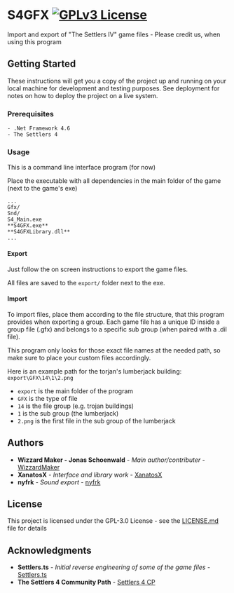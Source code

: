 # S4GFX [![GPLv3 License](https://img.shields.io/badge/License-GPL%20v3-yellow.svg)](https://opensource.org/licenses/GPL-3.0)
Import and export of "The Settlers IV" game files - Please credit us, when using this program
## Getting Started

These instructions will get you a copy of the project up and running on your local machine for development and testing purposes. See deployment for notes on how to deploy the project on a live system.

### Prerequisites

```
- .Net Framework 4.6
- The Settlers 4
```

### Usage

This is a command line interface program (for now)

Place the executable with all dependencies in the main folder of the game (next to the game's exe)
```
...
Gfx/
Snd/
S4_Main.exe
**S4GFX.exe**
**S4GFXLibrary.dll**
...
```

#### Export
Just follow the on screen instructions to export the game files.

All files are saved to the `export/` folder next to the exe.

#### Import
To import files, place them according to the file structure, that this program provides when exporting a group.
Each game file has a unique ID inside a group file (.gfx) and belongs to a specific sub group (when paired with a .dil file). 

This program only looks for those exact file names at the needed path, so make sure to place your custom files accordingly.

Here is an example path for the torjan's lumberjack building: `export\GFX\14\1\2.png`
- `export` is the main folder of the program
- `GFX` is the type of file
- `14` is the file group (e.g. trojan buildings)
- `1` is the sub group (the lumberjack)
- `2.png` is the first file in the sub group of the lumberjack

## Authors
* **Wizzard Maker - Jonas Schoenwald** - *Main author/contributer* - [WizzardMaker](https://github.com/WizzardMaker/)
* **XanatosX** - *Interface and library work* - [XanatosX](https://github.com/XanatosX/)
* **nyfrk** - *Sound export* - [nyfrk](https://github.com/nyfrk)
## License

This project is licensed under the GPL-3.0 License - see the [LICENSE.md](LICENSE.MD) file for details

## Acknowledgments

* **Settlers.ts** - *Initial reverse engineering of some of the game files* - [Settlers.ts](https://github.com/tomsoftware/Settlers.ts)
* **The Settlers 4 Community Path** - [Settlers 4 CP](https://github.com/Settlers4Modding/Settlers4Patch/)
